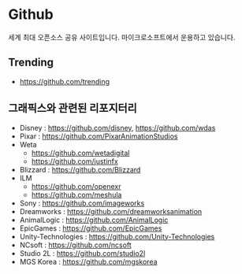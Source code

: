 # Github
세계 최대 오픈소스 공유 사이트입니다.
마이크로소프트에서 운용하고 있습니다.

## Trending
- https://github.com/trending

## 그래픽스와 관련된 리포지터리
- Disney : https://github.com/disney, https://github.com/wdas
- Pixar : https://github.com/PixarAnimationStudios
- Weta
    - https://github.com/wetadigital
    - https://github.com/justinfx
- Blizzard : https://github.com/Blizzard
- ILM
    - https://github.com/openexr
    - https://github.com/meshula
- Sony : https://github.com/imageworks
- Dreamworks : https://github.com/dreamworksanimation
- AnimalLogic : https://github.com/AnimalLogic
- EpicGames : https://github.com/EpicGames
- Unity-Technologies : https://github.com/Unity-Technologies
- NCsoft : https://github.com/ncsoft
- Studio 2L : https://github.com/studio2l
- MGS Korea : https://github.com/mgskorea